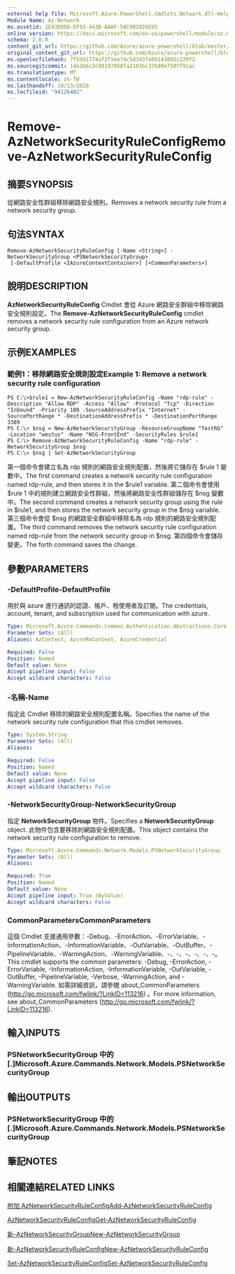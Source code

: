 ```yaml
---
external help file: Microsoft.Azure.PowerShell.Cmdlets.Network.dll-Help.xml
Module Name: Az.Network
ms.assetid: 2E43D0D8-EF93-443B-AA8F-58C992026E95
online version: https://docs.microsoft.com/en-us/powershell/module/az.network/remove-aznetworksecurityruleconfig
schema: 2.0.0
content_git_url: https://github.com/Azure/azure-powershell/blob/master/src/Network/Network/help/Remove-AzNetworkSecurityRuleConfig.md
original_content_git_url: https://github.com/Azure/azure-powershell/blob/master/src/Network/Network/help/Remove-AzNetworkSecurityRuleConfig.md
ms.openlocfilehash: 7f5d41774af2f5ee74c5d343fa9b143801c139f2
ms.sourcegitcommit: 1de2b6c3c99197958fa2101bc37680e7507f91ac
ms.translationtype: MT
ms.contentlocale: zh-TW
ms.lasthandoff: 10/13/2020
ms.locfileid: "94126402"
---
```

# <span data-ttu-id="3377d-101">Remove-AzNetworkSecurityRuleConfig</span><span class="sxs-lookup"><span data-stu-id="3377d-101">Remove-AzNetworkSecurityRuleConfig</span></span>

## <span data-ttu-id="3377d-102">摘要</span><span class="sxs-lookup"><span data-stu-id="3377d-102">SYNOPSIS</span></span>
<span data-ttu-id="3377d-103">從網路安全性群組移除網路安全規則。</span><span class="sxs-lookup"><span data-stu-id="3377d-103">Removes a network security rule from a network security group.</span></span>

## <span data-ttu-id="3377d-104">句法</span><span class="sxs-lookup"><span data-stu-id="3377d-104">SYNTAX</span></span>

```
Remove-AzNetworkSecurityRuleConfig [-Name <String>] -NetworkSecurityGroup <PSNetworkSecurityGroup>
 [-DefaultProfile <IAzureContextContainer>] [<CommonParameters>]
```

## <span data-ttu-id="3377d-105">說明</span><span class="sxs-lookup"><span data-stu-id="3377d-105">DESCRIPTION</span></span>
<span data-ttu-id="3377d-106">**AzNetworkSecurityRuleConfig** Cmdlet 會從 Azure 網路安全群組中移除網路安全規則設定。</span><span class="sxs-lookup"><span data-stu-id="3377d-106">The **Remove-AzNetworkSecurityRuleConfig** cmdlet removes a network security rule configuration from an Azure network security group.</span></span>

## <span data-ttu-id="3377d-107">示例</span><span class="sxs-lookup"><span data-stu-id="3377d-107">EXAMPLES</span></span>

### <span data-ttu-id="3377d-108">範例1：移除網路安全規則設定</span><span class="sxs-lookup"><span data-stu-id="3377d-108">Example 1: Remove a network security rule configuration</span></span>
```
PS C:\>$rule1 = New-AzNetworkSecurityRuleConfig -Name "rdp-rule" -Description "Allow RDP" -Access "Allow" -Protocol "Tcp" -Direction "Inbound" -Priority 100 -SourceAddressPrefix "Internet" -SourcePortRange * -DestinationAddressPrefix * -DestinationPortRange 3389
PS C:\> $nsg = New-AzNetworkSecurityGroup -ResourceGroupName "TestRG" -Location "westus" -Name "NSG-FrontEnd" -SecurityRules $rule1
PS C:\> Remove-AzNetworkSecurityRuleConfig -Name "rdp-rule" -NetworkSecurityGroup $nsg
PS C:\> $nsg | Set-AzNetworkSecurityGroup
```

<span data-ttu-id="3377d-109">第一個命令會建立名為 rdp 規則的網路安全規則配置，然後將它儲存在 $rule 1 變數中。</span><span class="sxs-lookup"><span data-stu-id="3377d-109">The first command creates a network security rule configuration named rdp-rule, and then stores it in the $rule1 variable.</span></span>
<span data-ttu-id="3377d-110">第二個命令會使用 $rule 1 中的規則建立網路安全性群組，然後將網路安全性群組儲存在 $nsg 變數中。</span><span class="sxs-lookup"><span data-stu-id="3377d-110">The second command creates a network security group using the rule in $rule1, and then stores the network security group in the $nsg variable.</span></span>
<span data-ttu-id="3377d-111">第三個命令會從 $nsg 的網路安全群組中移除名為 rdp 規則的網路安全規則配置。</span><span class="sxs-lookup"><span data-stu-id="3377d-111">The third command removes the network security rule configuration named rdp-rule from the network security group in $nsg.</span></span>
<span data-ttu-id="3377d-112">第四個命令會儲存變更。</span><span class="sxs-lookup"><span data-stu-id="3377d-112">The forth command saves the change.</span></span>

## <span data-ttu-id="3377d-113">參數</span><span class="sxs-lookup"><span data-stu-id="3377d-113">PARAMETERS</span></span>

### <span data-ttu-id="3377d-114">-DefaultProfile</span><span class="sxs-lookup"><span data-stu-id="3377d-114">-DefaultProfile</span></span>
<span data-ttu-id="3377d-115">用於與 azure 進行通訊的認證、帳戶、租使用者及訂閱。</span><span class="sxs-lookup"><span data-stu-id="3377d-115">The credentials, account, tenant, and subscription used for communication with azure.</span></span>

```yaml
Type: Microsoft.Azure.Commands.Common.Authentication.Abstractions.Core.IAzureContextContainer
Parameter Sets: (All)
Aliases: AzContext, AzureRmContext, AzureCredential

Required: False
Position: Named
Default value: None
Accept pipeline input: False
Accept wildcard characters: False
```

### <span data-ttu-id="3377d-116">-名稱</span><span class="sxs-lookup"><span data-stu-id="3377d-116">-Name</span></span>
<span data-ttu-id="3377d-117">指定此 Cmdlet 移除的網路安全規則配置名稱。</span><span class="sxs-lookup"><span data-stu-id="3377d-117">Specifies the name of the network security rule configuration that this cmdlet removes.</span></span>

```yaml
Type: System.String
Parameter Sets: (All)
Aliases:

Required: False
Position: Named
Default value: None
Accept pipeline input: False
Accept wildcard characters: False
```

### <span data-ttu-id="3377d-118">-NetworkSecurityGroup</span><span class="sxs-lookup"><span data-stu-id="3377d-118">-NetworkSecurityGroup</span></span>
<span data-ttu-id="3377d-119">指定 **NetworkSecurityGroup** 物件。</span><span class="sxs-lookup"><span data-stu-id="3377d-119">Specifies a **NetworkSecurityGroup** object.</span></span>
<span data-ttu-id="3377d-120">此物件包含要移除的網路安全規則配置。</span><span class="sxs-lookup"><span data-stu-id="3377d-120">This object contains the network security rule configuration to remove.</span></span>

```yaml
Type: Microsoft.Azure.Commands.Network.Models.PSNetworkSecurityGroup
Parameter Sets: (All)
Aliases:

Required: True
Position: Named
Default value: None
Accept pipeline input: True (ByValue)
Accept wildcard characters: False
```

### <span data-ttu-id="3377d-121">CommonParameters</span><span class="sxs-lookup"><span data-stu-id="3377d-121">CommonParameters</span></span>
<span data-ttu-id="3377d-122">這個 Cmdlet 支援通用參數：-Debug、-ErrorAction、-ErrorVariable、-InformationAction、-InformationVariable、-OutVariable、-OutBuffer、-PipelineVariable、-WarningAction、-WarningVariable、-、-、-、-、-、-。</span><span class="sxs-lookup"><span data-stu-id="3377d-122">This cmdlet supports the common parameters: -Debug, -ErrorAction, -ErrorVariable, -InformationAction, -InformationVariable, -OutVariable, -OutBuffer, -PipelineVariable, -Verbose, -WarningAction, and -WarningVariable.</span></span> <span data-ttu-id="3377d-123">如需詳細資訊，請參閱 about_CommonParameters (http://go.microsoft.com/fwlink/?LinkID=113216) 。</span><span class="sxs-lookup"><span data-stu-id="3377d-123">For more information, see about_CommonParameters (http://go.microsoft.com/fwlink/?LinkID=113216).</span></span>

## <span data-ttu-id="3377d-124">輸入</span><span class="sxs-lookup"><span data-stu-id="3377d-124">INPUTS</span></span>

### <span data-ttu-id="3377d-125">PSNetworkSecurityGroup 中的 [.]</span><span class="sxs-lookup"><span data-stu-id="3377d-125">Microsoft.Azure.Commands.Network.Models.PSNetworkSecurityGroup</span></span>

## <span data-ttu-id="3377d-126">輸出</span><span class="sxs-lookup"><span data-stu-id="3377d-126">OUTPUTS</span></span>

### <span data-ttu-id="3377d-127">PSNetworkSecurityGroup 中的 [.]</span><span class="sxs-lookup"><span data-stu-id="3377d-127">Microsoft.Azure.Commands.Network.Models.PSNetworkSecurityGroup</span></span>

## <span data-ttu-id="3377d-128">筆記</span><span class="sxs-lookup"><span data-stu-id="3377d-128">NOTES</span></span>

## <span data-ttu-id="3377d-129">相關連結</span><span class="sxs-lookup"><span data-stu-id="3377d-129">RELATED LINKS</span></span>

[<span data-ttu-id="3377d-130">附加 AzNetworkSecurityRuleConfig</span><span class="sxs-lookup"><span data-stu-id="3377d-130">Add-AzNetworkSecurityRuleConfig</span></span>](./Add-AzNetworkSecurityRuleConfig.md)

[<span data-ttu-id="3377d-131">AzNetworkSecurityRuleConfig</span><span class="sxs-lookup"><span data-stu-id="3377d-131">Get-AzNetworkSecurityRuleConfig</span></span>](./Get-AzNetworkSecurityRuleConfig.md)

[<span data-ttu-id="3377d-132">新-AzNetworkSecurityGroup</span><span class="sxs-lookup"><span data-stu-id="3377d-132">New-AzNetworkSecurityGroup</span></span>](./New-AzNetworkSecurityGroup.md)

[<span data-ttu-id="3377d-133">新-AzNetworkSecurityRuleConfig</span><span class="sxs-lookup"><span data-stu-id="3377d-133">New-AzNetworkSecurityRuleConfig</span></span>](./New-AzNetworkSecurityRuleConfig.md)

[<span data-ttu-id="3377d-134">Set-AzNetworkSecurityRuleConfig</span><span class="sxs-lookup"><span data-stu-id="3377d-134">Set-AzNetworkSecurityRuleConfig</span></span>](./Set-AzNetworkSecurityRuleConfig.md)


